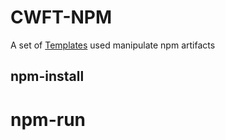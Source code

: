 # CWFT-NPM

A set of [Templates](https://github.com/kubefirst/gitops-template/blob/main/components/argo-cwfts/cwft-npm.yaml) used manipulate npm artifacts


## npm-install

# npm-run
